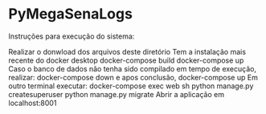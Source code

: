 # PyMegaSenaLogs

Instruções para execução do sistema:

Realizar o donwload dos arquivos deste diretório
Tem a instalação mais recente do docker desktop
docker-compose build
docker-compose up
Caso o banco de dados não tenha sido compilado em tempo de execução, realizar:
docker-compose down e apos conclusão, docker-compose up
Em outro terminal executar: docker-compose exec web sh
python manage.py createsuperuser
python manage.py migrate
Abrir a aplicação em localhost:8001

